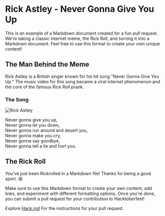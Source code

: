 # Rick Astley - Never Gonna Give You Up

This is an example of a Markdown document created for a fun pull request. We're taking a classic internet meme, the Rick Roll, and turning it into a Markdown document. Feel free to use this format to create your own unique content!

## The Man Behind the Meme

Rick Astley is a British singer known for his hit song "Never Gonna Give You Up." The music video for this song became a viral internet phenomenon and the core of the famous Rick Roll prank.

### The Song

![Rick Astley](https://c.tenor.com/_UFevKSqmGIAAAAd/tenor.gif)

Never gonna give you up,  
Never gonna let you down,  
Never gonna run around and desert you,  
Never gonna make you cry,  
Never gonna say goodbye,  
Never gonna tell a lie and hurt you.

## The Rick Roll

You've just been Rickrolled in a Markdown file! Thanks for being a good sport. 😄

Make sure to use this Markdown format to create your own content, add links, and experiment with different formatting options. Once you're done, you can submit a pull request for your contribution to Hacktoberfest!

Explore [Hack.md](Hack.md) For the instructions for your pull request.